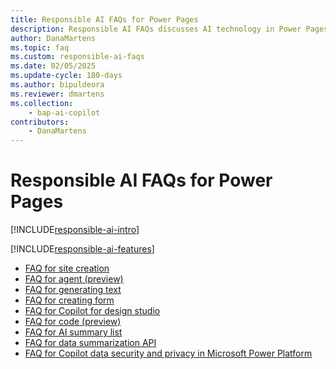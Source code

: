 ```yaml
---
title: Responsible AI FAQs for Power Pages
description: Responsible AI FAQs discusses AI technology in Power Pages and the key considerations for making use of this technology responsibly.
author: DanaMartens
ms.topic: faq
ms.custom: responsible-ai-faqs
ms.date: 02/05/2025
ms.update-cycle: 180-days
ms.author: bipuldeora
ms.reviewer: dmartens
ms.collection: 
    - bap-ai-copilot
contributors:
    - DanaMartens
---
```


# Responsible AI FAQs for Power Pages

[!INCLUDE[responsible-ai-intro](includes/responsible-ai-intro.md)]

[!INCLUDE[responsible-ai-features](includes/responsible-ai-features.md)]

- [FAQ for site creation](faqs-generate-site.md)
- [FAQ for agent (preview)](faq-site-agent.md)
- [FAQ for generating text](faqs-generate-text.md)
- [FAQ for creating form](faqs-create-form.md)
- [FAQ for Copilot for design studio](faqs-design-studio.md)
- [FAQ for code (preview)](faqs-pro-developer.md)
- [FAQ for AI summary list](faqs-ai-summary-list.md)
- [FAQ for data summarization API](faqs-data-summarization.md)
- [FAQ for Copilot data security and privacy in Microsoft Power Platform](/power-platform/faqs-copilot-data-security-privacy/)
